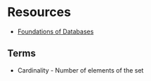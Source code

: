 # Resources

* [Foundations of Databases](http://webdam.inria.fr/Alice/)

## Terms

* Cardinality - Number of elements of the set